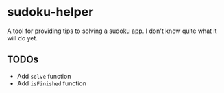 # sudoku-helper

A tool for providing tips to solving a sudoku app. I don't know quite what it
will do yet.

## TODOs

- Add `solve` function
- Add `isFinished` function
